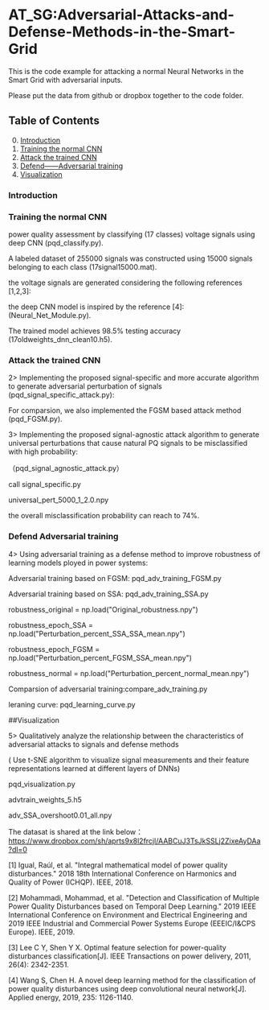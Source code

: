 # AT_SG:Adversarial-Attacks-and-Defense-Methods-in-the-Smart-Grid
This is the code example for attacking a normal Neural Networks in the Smart Grid with adversarial inputs. 

Please put the data from github or dropbox together to the code folder.

## Table of Contents
0. [Introduction](#introduction)
0. [Training the normal CNN](#Training-the-normal-CNN)
0. [Attack the trained CNN](#Attack-the-trained-CNN)
0. [Defend——Adversarial training](#Defend-Adversarial-training)
0. [Visualization](#Visualization)



### Introduction

### Training the normal CNN

power quality assessment by classifying (17 classes) voltage signals using deep CNN (pqd_classify.py).

A labeled dataset of 255000 signals was constructed using 15000 signals belonging to each class (17signal15000.mat).

the voltage signals are generated considering the following references [1,2,3]:



the deep CNN model is inspired by the reference [4]:
 (Neural_Net_Module.py).

The trained model achieves 98.5% testing accuracy (17oldweights_dnn_clean10.h5).

### Attack the trained CNN

2> Implementing the proposed signal-specific and more accurate algorithm to generate adversarial perturbation of signals (pqd_signal_specific_attack.py):

For comparsion, we also implemented the FGSM based attack method (pqd_FGSM.py).


3> Implementing the proposed signal-agnostic attack algorithm to generate universal perturbations that cause natural PQ signals to be misclassified with high probability:

（pqd_signal_agnostic_attack.py）

call signal_specific.py

universal_pert_5000_1_2.0.npy

the overall misclassification probability can reach to 74%.

### Defend Adversarial training

4> Using adversarial training as a defense method to improve robustness of learning models ployed in power systems:

Adversarial training based on FGSM: pqd_adv_training_FGSM.py

Adversarial training based on SSA: pqd_adv_training_SSA.py

robustness_original = np.load("Original_robustness.npy")

robustness_epoch_SSA = np.load("Perturbation_percent_SSA_SSA_mean.npy")

robustness_epoch_FGSM = np.load("Perturbation_percent_FGSM_SSA_mean.npy")

robustness_normal = np.load("Perturbation_percent_normal_mean.npy")

Comparsion of adversarial training:compare_adv_training.py

leraning curve: pqd_learning_curve.py



##Visualization

5> Qualitatively analyze the relationship between the characteristics of adversarial attacks to signals and defense methods 

( Use t-SNE algorithm  to visualize signal measurements and their feature representations learned at different layers of DNNs)

pqd_visualization.py

advtrain_weights_5.h5

adv_SSA_overshoot0.01_all.npy



The datasat is shared at the link below：
https://www.dropbox.com/sh/aprts9x8l2frcjl/AABCuJ3TsJkSSLj2ZixeAyDAa?dl=0

[1] Igual, Raúl, et al. "Integral mathematical model of power quality disturbances." 2018 18th International Conference on Harmonics and Quality of Power (ICHQP). IEEE, 2018.

[2] Mohammadi, Mohammad, et al. "Detection and Classification of Multiple Power Quality Disturbances based on Temporal Deep Learning." 2019 IEEE International Conference on Environment and Electrical Engineering and 2019 IEEE Industrial and Commercial Power Systems Europe (EEEIC/I&CPS Europe). IEEE, 2019.

[3] Lee C Y, Shen Y X. Optimal feature selection for power-quality disturbances classification[J]. IEEE Transactions on power delivery, 2011, 26(4): 2342-2351.

[4] Wang S, Chen H. A novel deep learning method for the classification of power quality disturbances using deep convolutional neural network[J]. Applied energy, 2019, 235: 1126-1140.


